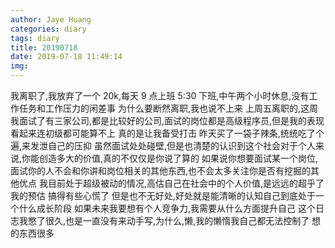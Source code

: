```yaml
---
author: Jaye Huang
categories: diary
tags: diary
title: 20190718
date: 2019-07-18 11:49:14
img:
---
```


我离职了,我放弃了一个 20k,每天 9 点上班 5:30 下班,中午两个小时休息,没有工作任务和工作压力的闲差事
为什么要断然离职,我也说不上来
上周五离职的,这周我面试了有三家公司,都是比较好的公司,面试的岗位都是高级程序员,但是我的表现看起来连初级都可能算不上
真的是让我备受打击
昨天买了一袋子辣条,统统吃了个遍,来发泄自己的压抑
虽然面试处处碰壁,但是也清楚的认识到这个社会对于个人来说,你能创造多大的价值,真的不仅仅是你说了算的
如果说你想要面试某一个岗位,面试你的人不会和你讲和岗位相关的其他东西,也不会太多关注你是否有挖掘的其他优点
我目前处于超级被动的情况,高估自己在社会中的个人价值,是远远的超乎了我的预估
搞得有些心慌了
但是也不无好处,好处就是能清晰的认知自己到底处于一个什么成长阶段
如果未来我要想有个人竞争力,我需要从什么方面提升自己
这个日志我憋了很久,也是一直没有来动手写,为什么,懒,我的懒惰我自己都无法控制了
想的东西很多
